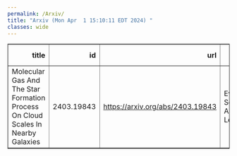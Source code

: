 ```yaml
---
permalink: /Arxiv/
title: "Arxiv (Mon Apr  1 15:10:11 EDT 2024) "
classes: wide
---
```

<table border="1" class="dataframe">
  <thead>
    <tr style="text-align: right;">
      <th>title</th>
      <th>id</th>
      <th>url</th>
      <th>authors</th>
      <th>Local Authors</th>
    </tr>
  </thead>
  <tbody>
    <tr>
      <td>Molecular Gas And The Star Formation Process On Cloud Scales In Nearby   Galaxies</td>
      <td>2403.19843</td>
      <td><a href="https://arxiv.org/abs/2403.19843" target="_blank">https://arxiv.org/abs/2403.19843</a></td>
      <td>Eva Schinnerer, Adam K. Leroy</td>
      <td>Adam Leroy</td>
    </tr>
  </tbody>
</table>